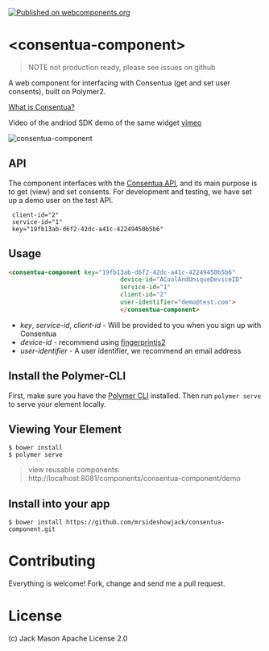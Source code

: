[![Published on webcomponents.org](https://img.shields.io/badge/webcomponents.org-published-blue.svg)](https://www.webcomponents.org/element/mrsideshowjack/consentua-component)

# \<consentua-component\>

>NOTE not production ready, please see issues on github

A web component for interfacing with Consentua (get and set user consents), built on Polymer2.

[What is Consentua?](http://consentua.com)

Video of the andriod SDK demo of the same widget [vimeo](https://vimeo.com/235892308)

![consentua-component](https://cl.ly/1N262o3R1l0H/Image%202017-10-27%20at%2012.18.38%20PM.png)

## API

The component interfaces with the [Consentua API](http://test.consentua.com/swagger/ui/index), and its main purpose is to get (view) and set consents.
For development and testing, we have set up a demo user on the test API.

```
 client-id="2"
 service-id="1"
 key="19fb13ab-d6f2-42dc-a41c-42249450b5b6"
```

## Usage
<!--
```
<custom-element-demo>
  <template>
    <script src="../webcomponentsjs/webcomponents-lite.js"></script>
    <link rel="import" href="consentua-component.html">
  </template>
</custom-element-demo>
```
-->
```html
<consentua-component key="19fb13ab-d6f2-42dc-a41c-42249450b5b6"
                               device-id="ACoolAndUniqueDeviceID"
                               service-id="1"
                               client-id="2"
                               user-identifier="demo@test.com">
                               </consentua-component>
```
* *key*, *service-id*, *client-id* - Will be provided to you when you sign up with Consentua
* *device-id* - recommend using [fingerprintjs2](http://valve.github.io/fingerprintjs2/)
* *user-identifier* - A user identifier, we recommend an email address


## Install the Polymer-CLI

First, make sure you have the [Polymer CLI](https://www.npmjs.com/package/polymer-cli) installed. Then run `polymer serve` to serve your element locally.

## Viewing Your Element

```
$ bower install
$ polymer serve
```
>view reusable components: http://localhost:8081/components/consentua-component/demo

## Install into your app

```
$ bower install https://github.com/mrsideshowjack/consentua-component.git
```


# Contributing
Everything is welcome! Fork, change and send me a pull request.

# License
(c) Jack Mason Apache License 2.0
